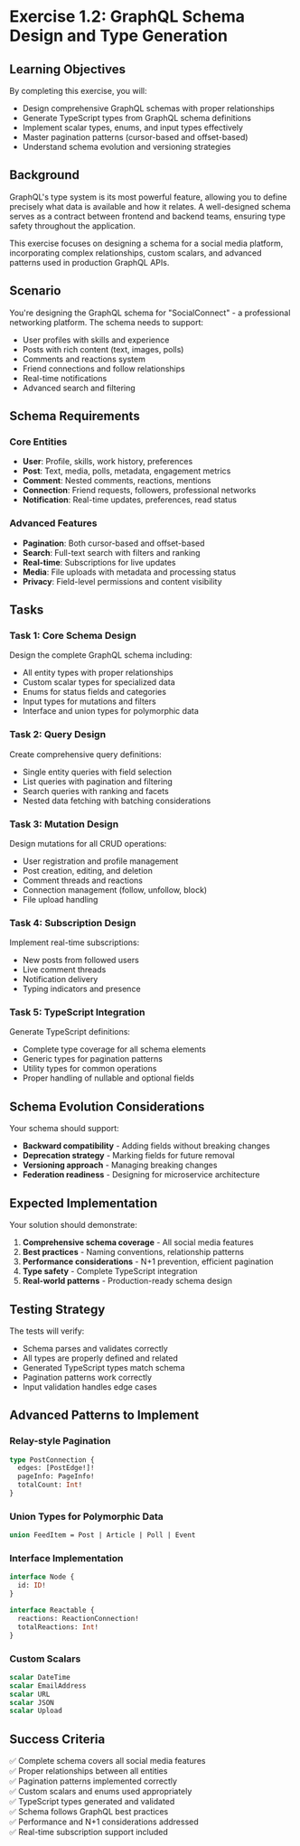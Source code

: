 # Exercise 1.2: GraphQL Schema Design and Type Generation

## Learning Objectives

By completing this exercise, you will:
- Design comprehensive GraphQL schemas with proper relationships
- Generate TypeScript types from GraphQL schema definitions
- Implement scalar types, enums, and input types effectively
- Master pagination patterns (cursor-based and offset-based)
- Understand schema evolution and versioning strategies

## Background

GraphQL's type system is its most powerful feature, allowing you to define precisely what data is available and how it relates. A well-designed schema serves as a contract between frontend and backend teams, ensuring type safety throughout the application.

This exercise focuses on designing a schema for a social media platform, incorporating complex relationships, custom scalars, and advanced patterns used in production GraphQL APIs.

## Scenario

You're designing the GraphQL schema for "SocialConnect" - a professional networking platform. The schema needs to support:
- User profiles with skills and experience
- Posts with rich content (text, images, polls)
- Comments and reactions system
- Friend connections and follow relationships
- Real-time notifications
- Advanced search and filtering

## Schema Requirements

### Core Entities
- **User**: Profile, skills, work history, preferences
- **Post**: Text, media, polls, metadata, engagement metrics
- **Comment**: Nested comments, reactions, mentions
- **Connection**: Friend requests, followers, professional networks
- **Notification**: Real-time updates, preferences, read status

### Advanced Features
- **Pagination**: Both cursor-based and offset-based
- **Search**: Full-text search with filters and ranking
- **Real-time**: Subscriptions for live updates
- **Media**: File uploads with metadata and processing status
- **Privacy**: Field-level permissions and content visibility

## Tasks

### Task 1: Core Schema Design

Design the complete GraphQL schema including:
- All entity types with proper relationships
- Custom scalar types for specialized data
- Enums for status fields and categories
- Input types for mutations and filters
- Interface and union types for polymorphic data

### Task 2: Query Design

Create comprehensive query definitions:
- Single entity queries with field selection
- List queries with pagination and filtering
- Search queries with ranking and facets
- Nested data fetching with batching considerations

### Task 3: Mutation Design

Design mutations for all CRUD operations:
- User registration and profile management
- Post creation, editing, and deletion
- Comment threads and reactions
- Connection management (follow, unfollow, block)
- File upload handling

### Task 4: Subscription Design

Implement real-time subscriptions:
- New posts from followed users
- Live comment threads
- Notification delivery
- Typing indicators and presence

### Task 5: TypeScript Integration

Generate TypeScript definitions:
- Complete type coverage for all schema elements
- Generic types for pagination patterns
- Utility types for common operations
- Proper handling of nullable and optional fields

## Schema Evolution Considerations

Your schema should support:
- **Backward compatibility** - Adding fields without breaking changes
- **Deprecation strategy** - Marking fields for future removal
- **Versioning approach** - Managing breaking changes
- **Federation readiness** - Designing for microservice architecture

## Expected Implementation

Your solution should demonstrate:
1. **Comprehensive schema coverage** - All social media features
2. **Best practices** - Naming conventions, relationship patterns
3. **Performance considerations** - N+1 prevention, efficient pagination
4. **Type safety** - Complete TypeScript integration
5. **Real-world patterns** - Production-ready schema design

## Testing Strategy

The tests will verify:
- Schema parses and validates correctly
- All types are properly defined and related
- Generated TypeScript types match schema
- Pagination patterns work correctly
- Input validation handles edge cases

## Advanced Patterns to Implement

### Relay-style Pagination
```graphql
type PostConnection {
  edges: [PostEdge!]!
  pageInfo: PageInfo!
  totalCount: Int!
}
```

### Union Types for Polymorphic Data
```graphql
union FeedItem = Post | Article | Poll | Event
```

### Interface Implementation
```graphql
interface Node {
  id: ID!
}

interface Reactable {
  reactions: ReactionConnection!
  totalReactions: Int!
}
```

### Custom Scalars
```graphql
scalar DateTime
scalar EmailAddress
scalar URL
scalar JSON
scalar Upload
```

## Success Criteria

✅ Complete schema covers all social media features  
✅ Proper relationships between all entities  
✅ Pagination patterns implemented correctly  
✅ Custom scalars and enums used appropriately  
✅ TypeScript types generated and validated  
✅ Schema follows GraphQL best practices  
✅ Performance and N+1 considerations addressed  
✅ Real-time subscription support included